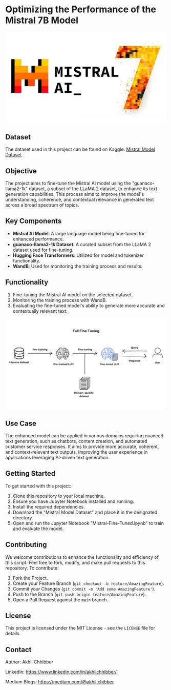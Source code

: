 # Optimizing the Performance of the Mistral 7B Model
<p align="center">
  <img src="https://github.com/akhilchibber/Mistral-Fine-Tuned/blob/main/Mistral-AI.png?raw=true" alt="earthml Logo">
</p>

## Dataset
The dataset used in this project can be found on Kaggle: [Mistral Model Dataset](https://www.kaggle.com/models/mistral-ai/mistral/frameworks/PyTorch/variations/7b-v0.1-hf/versions/1). 

## Objective
The project aims to fine-tune the Mistral AI model using the "guanaco-llama2-1k" dataset, a subset of the LLaMA 2 dataset, to enhance its text generation capabilities. This process aims to improve the model's understanding, coherence, and contextual relevance in generated text across a broad spectrum of topics.

## Key Components
- **Mistral AI Model**: A large language model being fine-tuned for enhanced performance.
- **guanaco-llama2-1k Dataset**: A curated subset from the LLaMA 2 dataset used for fine-tuning.
- **Hugging Face Transformers**: Utilized for model and tokenizer functionality.
- **WandB**: Used for monitoring the training process and results.

## Functionality
1. Fine-tuning the Mistral AI model on the selected dataset.
2. Monitoring the training process with WandB.
3. Evaluating the fine-tuned model's ability to generate more accurate and contextually relevant text.
<p align="center">
  <img src="https://github.com/akhilchibber/Mistral-Fine-Tuned/blob/main/Fine-Tuning.png" alt="earthml Logo">
</p>

## Use Case
The enhanced model can be applied in various domains requiring nuanced text generation, such as chatbots, content creation, and automated customer service responses. It aims to provide more accurate, coherent, and context-relevant text outputs, improving the user experience in applications leveraging AI-driven text generation.

## Getting Started
To get started with this project:

1. Clone this repository to your local machine.
2. Ensure you have Jupyter Notebook installed and running.
3. Install the required dependencies.
4. Download the "Mistral Model Dataset" and place it in the designated directory.
5. Open and run the Jupyter Notebook "Mistral-Fine-Tuned.ipynb" to train and evaluate the model.

## Contributing
We welcome contributions to enhance the functionality and efficiency of this script. Feel free to fork, modify, and make pull requests to this repository. To contribute:

1. Fork the Project.
2. Create your Feature Branch (`git checkout -b feature/AmazingFeature`).
3. Commit your Changes (`git commit -m 'Add some AmazingFeature'`).
4. Push to the Branch (`git push origin feature/AmazingFeature`).
5. Open a Pull Request against the `main` branch.

## License

This project is licensed under the MIT License - see the `LICENSE` file for details.

## Contact

Author: Akhil Chhibber

LinkedIn: https://www.linkedin.com/in/akhilchhibber/

Medium Blogs: https://medium.com/@akhil.chibber
